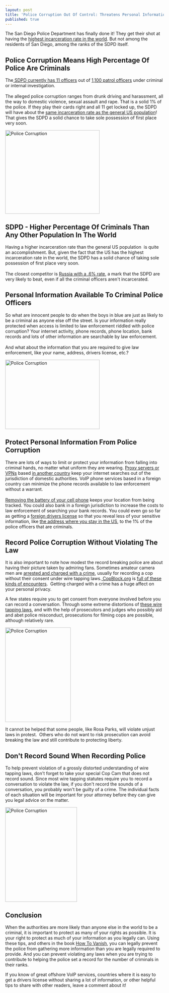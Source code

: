 ```yaml
---
layout: post
title: 'Police Corruption Out Of Control: Threatens Personal Information'
published: true
---
```

<p>The San Diego Police Department has finally done it! They get their shot at having the <a title="Police Corruption" href="http://www.howtovanish.com/2011/05/police-corruption-out-of-control-threatens-personal-information/" target="_blank">highest incarceration rate in the world</a>. But not among the residents of San Diego, among the ranks of the SDPD itself.</p>
<h2>Police Corruption Means High Percentage Of Police Are Criminals</h2>
<p>The<a href="http://www.voiceofsandiego.org/data-drive/article_02f549a8-889c-11e0-81ed-001cc4c002e0.html" target="_blank"> SDPD currently has 11 officers</a> out of <a href="http://www.sdblue.net/" target="_blank">1,100 patrol officers</a> under criminal or internal investigation.<br/><br/> The alleged police corruption ranges from drunk driving and harassment, all the way to domestic violence, sexual assault and rape. That is a solid 1% of the police. If they play their cards right and all 11 get locked up, the SDPD will have about the <a href="http://en.wikipedia.org/wiki/Incarceration_in_the_United_States" target="_blank">same incarceration rate as the general US population</a>! That gives the SDPD a solid chance to take sole possession of first place very soon.</p>
<p><a href="http://www.howtovanish.com/wp-content/uploads/2011/05/agent1.jpg"><img class="aligncenter size-medium wp-image-2752" title="Police Corruption1" src="{{ site.baseurl }}/images/agent1-300x265.jpg" alt="Police Corruption" width="300" height="265" /></a></p>
<h2>SDPD - Higher Percentage Of Criminals Than Any Other Population In The World</h2>
<p>Having a higher incarceration rate than the general US population  is quite an accomplishment. But, given the fact that the US has the highest incarceration rate in the world, the SDPD has a solid chance of taking sole possession of first place very soon.<br/><br/> The closest competitor is <a href="http://www.nccd-crc.org/nccd/pubs/2006nov_factsheet_incarceration.pdf" target="_blank">Russia with a .6% rate</a>, a mark that the SDPD are very likely to beat, even if all the criminal officers aren't incarcerated.</p>
<h2>Personal Information Available To Criminal Police Officers</h2>
<p>So what are innocent people to do when the boys in blue are just as likely to be a criminal as anyone else off the street. Is your information really protected when access is limited to law enforcement riddled with police corruption? Your internet activity, phone records, phone location, bank records and lots of other information are searchable by law enforcement. <br/><br/>And what about the information that you are required to give law enforcement, like your name, address, drivers license, etc.?</p>
<p><a href="http://www.howtovanish.com/wp-content/uploads/2011/05/swat.jpg"><img class="aligncenter size-medium wp-image-2753" title="Police Corruption 2" src="{{ site.baseurl }}/images/swat-300x220.jpg" alt="Police Corruption" width="300" height="220" /></a></p>
<h2>Protect Personal Information From Police Corruption</h2>
<p>There are lots of ways to limit or protect your information from falling into criminal hands, no matter what uniform they are wearing. <a title="anonymous web surfing" href="http://www.howtovanish.com/2009/08/anonymous-web-surfing/" target="_blank">Proxy servers or VPNs</a> based <a href="http://www.howtovanish.com/IdentityCloaker">in another country</a> keep your internet searches out of the jurisdiction of domestic authorities. VoIP phone services based in a foreign country can minimize the phone records available to law enforcement without a warrant. <br/><br/><a title="cell phone security" href="http://www.howtovanish.com/2010/01/cell-phone-security-mobile-phone-taps/" target="_blank">Removing the battery of your cell phone</a> keeps your location from being tracked. You could also bank in a foreign jurisdiction to increase the costs to law enforcement of searching your bank records. You could even go so far as getting a <a title="foreign drivers license" href="http://www.howtovanish.com/2011/05/foreign-drivers-license-protects-families/" target="_blank">foreign drivers license</a> so that you reveal less of your sensitive information, like <a title="keep your home address to yourself" href="http://www.howtovanish.com/2010/04/keep-address-private/" target="_blank">the address where you stay in the US</a>, to the 1% of the police officers that are criminals.</p>
<h2>Record Police Corruption Without Violating The Law</h2>
<p>It is also important to note how modest the record breaking police are about having their picture taken by admiring fans. Sometimes amateur camera men are <a href="http://gizmodo.com/5553765/are-cameras-the-new-guns" target="_blank">arrested and charged with a crime</a>, usually for recording a cop without their consent under wire tapping laws.<a href="http://www.copblock.org/" target="_blank"> CopBlock.org</a> is <a title="Cop Block" href="http://www.copblock.org/4826/nine-incidents-added-to-war-on-cameras-map/" target="_blank">full of these kinds of encounters</a>.  Getting charged with a crime has a huge affect on your personal privacy.</p>
<p>A few states require you to get consent from everyone involved before you can record a conversation. Through some extreme distortions of <a href="http://www.ncsl.org/default.aspx?tabid=13492" target="_blank">these wire tapping laws</a>, and with the help of prosecutors and judges who possibly aid and abet police misconduct, prosecutions for filming cops are possible, although relatively rare.</p>
<p><a href="http://www.howtovanish.com/wp-content/uploads/2011/05/Fat-Cop-Fat_500x500.jpg"><img class="aligncenter size-medium wp-image-2754" title="Police Corruption 3" src="{{ site.baseurl }}/images/Fat-Cop-Fat_500x500-208x300.jpg" alt="Police Corruption" width="208" height="300" /></a></p>
<p>It cannot be helped that some people, like Rosa Parks, will violate unjust laws in protest.  Others who do not want to risk prosecution can avoid breaking the law and still contribute to protecting liberty.</p>
<h2>Don't Record Sound When Recording Police</h2>
<p>To help prevent violation of a grossly distorted understanding of wire tapping laws, don't forget to take your special Cop Cam that does not record sound. Since most wire tapping statutes require you to record a conversation to violate the law, if you don't record the sounds of a conversation, you probably won't be guilty of a crime. The individual facts of each situation will be important for your attorney before they can give you legal advice on the matter.</p>
<p><a href="http://www.howtovanish.com/wp-content/uploads/2011/05/hiding-behind-a-pole-fat-cop-hiding-behind-pole-demotivational-poster-1278398589.jpg"><img class="aligncenter size-medium wp-image-2755" title="Police Corruption 4" src="{{ site.baseurl }}/images/hiding-behind-a-pole-fat-cop-hiding-behind-pole-demotivational-poster-1278398589-228x300.jpg" alt="Police Corruption" width="228" height="300" /></a></p>
<h2>Conclusion</h2>
<p>When the authorities are more likely than anyone else in the world to be a criminal, it is important to protect as many of your rights as possible. It is your right to protect as much of your information as you legally can. Using these tips, and others in the book <a href="http://www.howtovanish.com/htvbookaddtocart">How To Vanish</a>, you can legally prevent the police from gathering more information than you are legally required to provide. And you can prevent violating any laws when you are trying to contribute to helping the police set a record for the number of criminals in their ranks.</p>
<p>If you know of great offshore VoIP services, countries where it is easy to get a drivers license without sharing a lot of information, or other helpful tips to share with other readers, leave a comment about it!</p>
